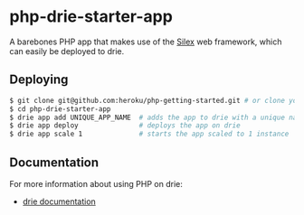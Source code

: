 # php-drie-starter-app

A barebones PHP app that makes use of the [Silex](http://silex.sensiolabs.org/) web framework, which can easily be deployed to drie.

## Deploying

```sh
$ git clone git@github.com:heroku/php-getting-started.git # or clone your own fork
$ cd php-drie-starter-app
$ drie app add UNIQUE_APP_NAME  # adds the app to drie with a unique name
$ drie app deploy               # deploys the app on drie 
$ drie app scale 1              # starts the app scaled to 1 instance
```

## Documentation

For more information about using PHP on drie:

- [drie documentation](http://docs.drie.co/v1.0/docs/drie.co)

